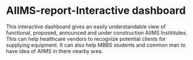 # AIIMS-report-Interactive dashboard
This interactive dashboard gives an easily understandable view of functional, proposed, announced and under construction AIIMS Instititutes. This can help healthcare vendors to recognize potential clients for supplying equipment. It can also help MBBS students and common man to have idea of AIIMS in there nearby area.    

